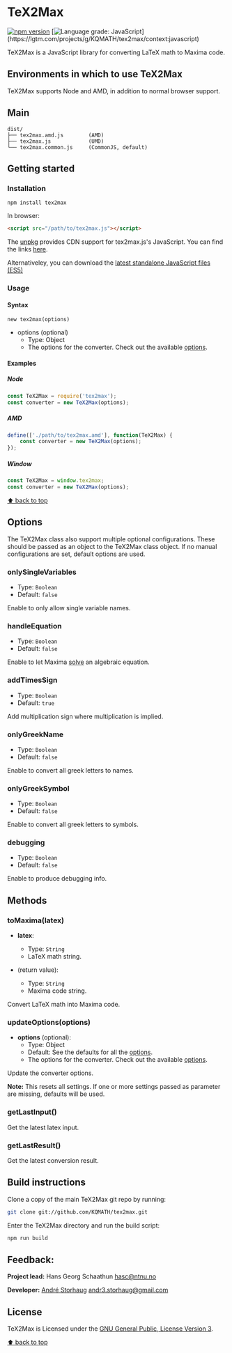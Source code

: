 # TeX2Max
[![npm version](http://img.shields.io/npm/v/tex2max.svg?style=flat)](https://npmjs.org/package/tex2max "View this project on npm")
[![Language grade: JavaScript](https://img.shields.io/lgtm/grade/javascript/g/KQMATH/tex2max.svg?)](https://lgtm.com/projects/g/KQMATH/tex2max/context:javascript)

TeX2Max is a JavaScript library for converting LaTeX math to Maxima code.

## Environments in which to use TeX2Max
TeX2Max supports Node and AMD, in addition to normal browser support.

## Main
```text
dist/
├── tex2max.amd.js        (AMD)
├── tex2max.js            (UMD)
└── tex2max.common.js     (CommonJS, default)
```

## Getting started

### Installation

```shell
npm install tex2max
```

In browser:

```html
<script src="/path/to/tex2max.js"></script>
```

The [unpkg](https://unpkg.com) provides CDN support for tex2max.js's JavaScript. You can find the links [here](https://unpkg.com/tex2max).

Alternativeley, you can download the [latest standalone JavaScript files (ES5)](https://github.com/KQMATH/tex2max/releases/latest)

### Usage
#### Syntax
```
new tex2max(options)
```
* options (optional)
  * Type: Object
  * The options for the converter. Check out the available [options](#options).

#### Examples
##### Node
```js
const TeX2Max = require('tex2max');
const converter = new TeX2Max(options);
```

##### AMD
```js
define(['./path/to/tex2max.amd'], function(TeX2Max) {
    const converter = new TeX2Max(options);
});
```

##### Window
```js
const TeX2Max = window.tex2max;
const converter = new TeX2Max(options);
```
[⬆ back to top](#tex2max)

## Options
The TeX2Max class also support multiple optional configurations. These should be passed as an object to the TeX2Max class object. If no manual configurations are set, default options are used.

### onlySingleVariables
- Type: `Boolean`
- Default: `false`

Enable to only allow single variable names.

### handleEquation
- Type: `Boolean`
- Default: `false`

Enable to let Maxima [solve](http://maxima.sourceforge.net/docs/manual/maxima_20.html#solve) an algebraic equation.

### addTimesSign
- Type: `Boolean`
- Default: `true`

Add multiplication sign where multiplication is implied.

### onlyGreekName
- Type: `Boolean`
- Default: `false`

Enable to convert all greek letters to names.

### onlyGreekSymbol
- Type: `Boolean`
- Default: `false`

Enable to convert all greek letters to symbols.

### debugging
- Type: `Boolean`
- Default: `false`

Enable to produce debugging info.

## Methods

### toMaxima(latex)
- **latex**:
  - Type: `String`
  - LaTeX math string.

- (return value):
  - Type: `String`
  - Maxima code string.

Convert LaTeX math into Maxima code.

### updateOptions(options)
- **options** (optional):
  - Type: Object
  - Default: See the defaults for all the [options](#options).
  - The options for the converter. Check out the available [options](#options).

Update the converter options.

**Note:** This resets all settings. If one or more settings passed as parameter are missing, defaults will be used.

### getLastInput()

Get the latest latex input.

### getLastResult()

Get the latest conversion result.

## Build instructions

Clone a copy of the main TeX2Max git repo by running:

```bash
git clone git://github.com/KQMATH/tex2max.git
```

Enter the TeX2Max directory and run the build script:
```bash
npm run build
```

## Feedback:
**Project lead:** Hans Georg Schaathun <hasc@ntnu.no>

**Developer:** [André Storhaug](https://github.com/andstor) <andr3.storhaug@gmail.com>

## License
TeX2Max is Licensed under the [GNU General Public, License Version 3](https://github.com/KQMATH/tex2max/blob/master/LICENSE).

[⬆ back to top](#tex2max)
